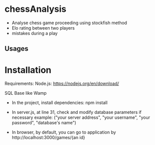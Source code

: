 chessAnalysis
=============

- Analyse chess game proceeding using stockfish method  
- Elo rating between two players  
- mistakes during a play

## Usages




Installation
==================

Requirements:
  Node.js:
  https://nodejs.org/en/download/
  
  SQL Base like Wamp
  
- In the project, install dependencies:
    npm install

- In server.js, at line 31, check and modify database parameters if necessary
    example: ("your server address", "your username", "your password", "database's name")

- In browser, by default, you can go to application by http://localhost:3000/games/{an id}
